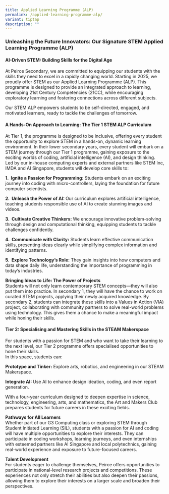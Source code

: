 ```yaml
---
title: Applied Learning Programme (ALP)
permalink: /applied-learning-programme-alp/
variant: tiptap
description: ""
---
```

<h3>Unleashing the Future Innovators: Our Signature STEM Applied Learning Programme (ALP)</h3>
<h4>AI-Driven STEM: Building Skills for the Digital Age</h4>
<p>At Peirce Secondary, we are committed to equipping our students with the
skills they need to excel in a rapidly changing world. Starting in 2025,
we proudly offer STEM as our Applied Learning Programme (ALP). This programme
is designed to provide an integrated approach to learning, developing 21st
Century Competencies (21CC), while encouraging exploratory learning and
fostering connections across different subjects.&nbsp;</p>
<p>Our STEM ALP empowers students to be self-directed, engaged, and motivated
learners, ready to tackle the challenges of tomorrow.</p>
<h4>A Hands-On Approach to Learning: The Tier 1 STEM ALP Curriculum</h4>
<p>At Tier 1, the programme is designed to be inclusive, offering every student
the opportunity to explore STEM in a hands-on, dynamic learning environment.
In their lower secondary years, every student will embark on a STEM journey
through our Tier 1 programme, gaining exposure to the exciting worlds of
coding, artificial intelligence (AI), and design thinking. Led by our in-house
computing experts and external partners like STEM Inc, IMDA and AI Singapore,
students will develop core skills to:</p>
<p><strong>1. </strong>&nbsp;<strong>Ignite a Passion for Programming:</strong> Students
embark on an exciting journey into coding with micro-controllers, laying
the foundation for future computer scientists.</p>
<p><strong>2.&nbsp; Unleash the Power of AI: </strong>Our curriculum explores
artificial intelligence, teaching students responsible use of AI to create
stunning images and videos.</p>
<p><strong>3.&nbsp; Cultivate Creative Thinkers: </strong>We encourage innovative
problem-solving through design and computational thinking, equipping students
to tackle challenges confidently.</p>
<p><strong>4.&nbsp; Communicate with Clarity:</strong> Students learn effective
communication skills, presenting ideas clearly while simplifying complex
information and identifying patterns.</p>
<p><strong>5.&nbsp; Explore Technology’s Role:</strong> They gain insights
into how computers and data shape daily life, understanding the importance
of programming in today’s industries.</p>
<p></p>
<p><strong>Bringing Ideas to Life: The Power of Projects</strong>
<br>Students will not only learn contemporary STEM concepts—they will also
put them into practice. In secondary 1, they will have the chance to work
on curated STEM projects, applying their newly acquired knowledge. By secondary
2, students can integrate these skills into a Values in Action (VIA) project,
collaborating with community partners to solve real-world problems using
technology. This gives them a chance to make a meaningful impact while
honing their skills.</p>
<h4>Tier 2: Specialising and Mastering Skills in the STEAM Makerspace</h4>
<p>For students with a passion for STEM and who want to take their learning
to the next level, our Tier 2 programme offers specialised opportunities
to hone their skills.&nbsp;
<br>In this space, students can:</p>
<p><strong>Prototype and Tinker:</strong> Explore arts, robotics, and engineering
in our STEAM Makerspace.</p>
<p><strong>Integrate AI: </strong>Use AI to enhance design ideation, coding,
and even report generation.</p>
<p>With a four-year curriculum designed to deepen expertise in science, technology,
engineering, arts, and mathematics, the Art and Makers Club prepares students
for future careers in these exciting fields.</p>
<p><strong>Pathways for All Learners</strong>
<br>Whether part of our G3 Computing class or exploring STEM through Student
Initiated Learning (SIL), students with a passion for AI and coding will
have multiple opportunities to explore their interests. They can participate
in coding workshops, learning journeys, and even internships with esteemed
partners like AI Singapore and local polytechnics, gaining real-world experience
and exposure to future-focused careers.</p>
<p></p>
<p><strong>Talent Development</strong>
<br>For students eager to challenge themselves, Peirce offers opportunities
to participate in national-level research projects and competitions. These
experiences not only stretch their abilities but also deepen their passions,
allowing them to explore their interests on a larger scale and broaden
their perspectives.</p>
<p>
<br>
</p>